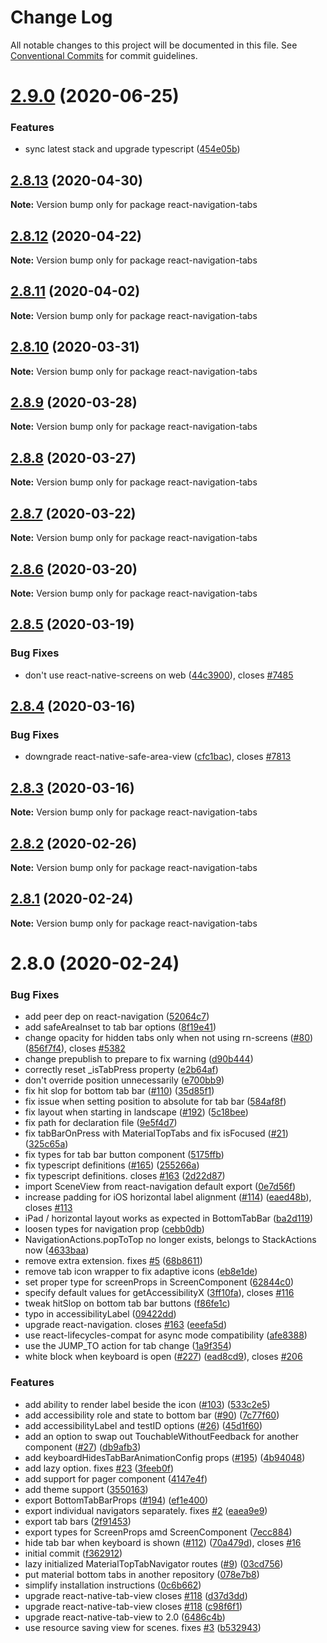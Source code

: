 # Change Log

All notable changes to this project will be documented in this file.
See [Conventional Commits](https://conventionalcommits.org) for commit guidelines.

# [2.9.0](https://github.com/react-navigation/tabs/compare/react-navigation-tabs@2.8.13...react-navigation-tabs@2.9.0) (2020-06-25)


### Features

* sync latest stack and upgrade typescript ([454e05b](https://github.com/react-navigation/tabs/commit/454e05b02ec97f053b381fdc801df899d8c93cb6))





## [2.8.13](https://github.com/react-navigation/tabs/compare/react-navigation-tabs@2.8.12...react-navigation-tabs@2.8.13) (2020-04-30)

**Note:** Version bump only for package react-navigation-tabs





## [2.8.12](https://github.com/react-navigation/tabs/compare/react-navigation-tabs@2.8.11...react-navigation-tabs@2.8.12) (2020-04-22)

**Note:** Version bump only for package react-navigation-tabs





## [2.8.11](https://github.com/react-navigation/tabs/compare/react-navigation-tabs@2.8.10...react-navigation-tabs@2.8.11) (2020-04-02)

**Note:** Version bump only for package react-navigation-tabs





## [2.8.10](https://github.com/react-navigation/tabs/compare/react-navigation-tabs@2.8.9...react-navigation-tabs@2.8.10) (2020-03-31)

**Note:** Version bump only for package react-navigation-tabs





## [2.8.9](https://github.com/react-navigation/tabs/compare/react-navigation-tabs@2.8.7...react-navigation-tabs@2.8.9) (2020-03-28)

**Note:** Version bump only for package react-navigation-tabs





## [2.8.8](https://github.com/react-navigation/tabs/compare/react-navigation-tabs@2.8.7...react-navigation-tabs@2.8.8) (2020-03-27)

**Note:** Version bump only for package react-navigation-tabs





## [2.8.7](https://github.com/react-navigation/tabs/compare/react-navigation-tabs@2.8.6...react-navigation-tabs@2.8.7) (2020-03-22)

**Note:** Version bump only for package react-navigation-tabs





## [2.8.6](https://github.com/react-navigation/tabs/compare/react-navigation-tabs@2.8.5...react-navigation-tabs@2.8.6) (2020-03-20)

**Note:** Version bump only for package react-navigation-tabs





## [2.8.5](https://github.com/react-navigation/tabs/compare/react-navigation-tabs@2.8.4...react-navigation-tabs@2.8.5) (2020-03-19)


### Bug Fixes

* don't use react-native-screens on web ([44c3900](https://github.com/react-navigation/tabs/commit/44c390075f7b76664e09fd9a1a7926645133ebec)), closes [#7485](https://github.com/react-navigation/tabs/issues/7485)





## [2.8.4](https://github.com/react-navigation/tabs/compare/react-navigation-tabs@2.8.3...react-navigation-tabs@2.8.4) (2020-03-16)


### Bug Fixes

* downgrade react-native-safe-area-view ([cfc1bac](https://github.com/react-navigation/tabs/commit/cfc1bac4e153db4a4ba3f2a9033f77b53367fcbc)), closes [#7813](https://github.com/react-navigation/tabs/issues/7813)





## [2.8.3](https://github.com/react-navigation/tabs/compare/react-navigation-tabs@2.8.2...react-navigation-tabs@2.8.3) (2020-03-16)

**Note:** Version bump only for package react-navigation-tabs





## [2.8.2](https://github.com/react-navigation/tabs/compare/react-navigation-tabs@2.8.1...react-navigation-tabs@2.8.2) (2020-02-26)

**Note:** Version bump only for package react-navigation-tabs





## [2.8.1](https://github.com/react-navigation/tabs/compare/react-navigation-tabs@2.8.0...react-navigation-tabs@2.8.1) (2020-02-24)

**Note:** Version bump only for package react-navigation-tabs





# 2.8.0 (2020-02-24)


### Bug Fixes

* add peer dep on react-navigation ([52064c7](https://github.com/react-navigation/tabs/commit/52064c7f967664ef4bb5d08528372b14ea71e828))
* add safeAreaInset to tab bar options ([8f19e41](https://github.com/react-navigation/tabs/commit/8f19e410c0feb9a2ce980afc0528c6f902c050d6))
* change opacity for hidden tabs only when not using rn-screens ([#80](https://github.com/react-navigation/tabs/issues/80)) ([856f7f4](https://github.com/react-navigation/tabs/commit/856f7f40361edfb044141866049dfae4fdf74e90)), closes [#5382](https://github.com/react-navigation/tabs/issues/5382)
* change prepublish to prepare to fix warning ([d90b444](https://github.com/react-navigation/tabs/commit/d90b44446eb387552ba6549525037d7e8b80c94a))
* correctly reset _isTabPress property ([e2b64af](https://github.com/react-navigation/tabs/commit/e2b64af7d8cacdd08938b9381b26894e81c56938))
* don't override position unnecessarily ([e700bb9](https://github.com/react-navigation/tabs/commit/e700bb97139959b1051b5414a7ca7825a886e9f9))
* fix hit slop for bottom tab bar ([#110](https://github.com/react-navigation/tabs/issues/110)) ([35d85f1](https://github.com/react-navigation/tabs/commit/35d85f1ad189ff096363506fb882298ee1af722e))
* fix issue when setting position to absolute for tab bar ([584af8f](https://github.com/react-navigation/tabs/commit/584af8f7b19ad0628f95c8b60d78b1bc958fe671))
* fix layout when starting in landscape ([#192](https://github.com/react-navigation/tabs/issues/192)) ([5c18bee](https://github.com/react-navigation/tabs/commit/5c18bee2cf5fcc12b09ef26e738342fffa0a1335))
* fix path for declaration file ([9e5f4d7](https://github.com/react-navigation/tabs/commit/9e5f4d7a647a549f7a2100b4a9f93227bc2a3876))
* fix tabBarOnPress with MaterialTopTabs and fix isFocused ([#21](https://github.com/react-navigation/tabs/issues/21)) ([325c65a](https://github.com/react-navigation/tabs/commit/325c65aa5fa2833b10fb8903a3d90d03244fa67d))
* fix types for tab bar button component ([5175ffb](https://github.com/react-navigation/tabs/commit/5175ffb583170a0c411a9c06f55e58f633af0e39))
* fix typescript definitions ([#165](https://github.com/react-navigation/tabs/issues/165)) ([255266a](https://github.com/react-navigation/tabs/commit/255266a68396adbca6ff5802d3247b8c64f90f02))
* fix typescript definitions. closes [#163](https://github.com/react-navigation/tabs/issues/163) ([2d22d87](https://github.com/react-navigation/tabs/commit/2d22d877e901c88c8eec2787bb772b8bd21a8b35))
* import SceneView from react-navigation default export ([0e7d56f](https://github.com/react-navigation/tabs/commit/0e7d56fb1c116574b1d9b8359b21509e9a9970ef))
* increase padding for iOS horizontal label alignment ([#114](https://github.com/react-navigation/tabs/issues/114)) ([eaed48b](https://github.com/react-navigation/tabs/commit/eaed48b71b6e6040fe3626d1e19535806b2a126b)), closes [#113](https://github.com/react-navigation/tabs/issues/113)
* iPad / horizontal layout works as expected in BottomTabBar ([ba2d119](https://github.com/react-navigation/tabs/commit/ba2d119ab38e997274754c21f86ec5b9dd9ccddc))
* loosen types for navigation prop ([cebb0db](https://github.com/react-navigation/tabs/commit/cebb0dbd628338e8466ac8e6a48097590b77df05))
* NavigationActions.popToTop no longer exists, belongs to StackActions now ([4633baa](https://github.com/react-navigation/tabs/commit/4633baa98ab1023cd5184dbd1758d50aba945113))
* remove extra extension. fixes [#5](https://github.com/react-navigation/tabs/issues/5) ([68b8611](https://github.com/react-navigation/tabs/commit/68b8611525d3dce3dfdcbc80b69ad7001bef0e9b))
* remove tab icon wrapper to fix adaptive icons ([eb8e1de](https://github.com/react-navigation/tabs/commit/eb8e1de6dc6e63f1f57ad35c56b46341c4bdacb6))
* set proper type for screenProps in ScreenComponent ([62844c0](https://github.com/react-navigation/tabs/commit/62844c042ab7dea7f238dc66c0088f8d66dfe9a1))
* specify default values for getAccessibilityX ([3ff10fa](https://github.com/react-navigation/tabs/commit/3ff10fa16d4bfb418cc3a1e15eb0a3aa5d1ec43d)), closes [#116](https://github.com/react-navigation/tabs/issues/116)
* tweak hitSlop on bottom tab bar buttons ([f86fe1c](https://github.com/react-navigation/tabs/commit/f86fe1ce7f49fae594deb03fab42aa245545e6f9))
* typo in accessibilityLabel ([09422dd](https://github.com/react-navigation/tabs/commit/09422dd5b34fa3272daea05975b644fa11782110))
* upgrade react-navigation. closes [#163](https://github.com/react-navigation/tabs/issues/163) ([eeefa5d](https://github.com/react-navigation/tabs/commit/eeefa5df6b1f54593f00389672d50fc12436fdf0))
* use react-lifecycles-compat for async mode compatibility ([afe8388](https://github.com/react-navigation/tabs/commit/afe8388d8ca527b93193421811cc6f3744089bc1))
* use the JUMP_TO action for tab change ([1a9f354](https://github.com/react-navigation/tabs/commit/1a9f3542d7bd72dcf4bbced11693bb9abf29d070))
* white block when keyboard is open ([#227](https://github.com/react-navigation/tabs/issues/227)) ([ead8cd9](https://github.com/react-navigation/tabs/commit/ead8cd979cfe17d009bfc45d61858b887ee05bf5)), closes [#206](https://github.com/react-navigation/tabs/issues/206)


### Features

* add ability to render label beside the icon ([#103](https://github.com/react-navigation/tabs/issues/103)) ([533c2e5](https://github.com/react-navigation/tabs/commit/533c2e5a089363231558fcebfdafc553c1545c3b))
* add accessibility role and state to bottom bar ([#90](https://github.com/react-navigation/tabs/issues/90)) ([7c77f60](https://github.com/react-navigation/tabs/commit/7c77f603989a1e0812075c17e91cd57e3d839ce4))
* add accessibilityLabel and testID options ([#26](https://github.com/react-navigation/tabs/issues/26)) ([45d1f60](https://github.com/react-navigation/tabs/commit/45d1f60aa4ff146d8b5432ea1c5b28db4718c9d0))
* add an option to swap out TouchableWithoutFeedback for another component ([#27](https://github.com/react-navigation/tabs/issues/27)) ([db9afb3](https://github.com/react-navigation/tabs/commit/db9afb30d2bb7292e5e8ba1502c10ef8c0686271))
* add keyboardHidesTabBarAnimationConfig props ([#195](https://github.com/react-navigation/tabs/issues/195)) ([4b94048](https://github.com/react-navigation/tabs/commit/4b940481e3a2b993e6816389c3508cbf4b94ceb0))
* add lazy option. fixes [#23](https://github.com/react-navigation/tabs/issues/23) ([3feeb0f](https://github.com/react-navigation/tabs/commit/3feeb0f87e5d9a1c00d848fa0564353568efea5f))
* add support for pager component ([4147e4f](https://github.com/react-navigation/tabs/commit/4147e4f869c8b1de4d8d7b3e94c57778accfb089))
* add theme support ([3550163](https://github.com/react-navigation/tabs/commit/3550163f561295e2451ced780bc3a5211ed53765))
* export BottomTabBarProps ([#194](https://github.com/react-navigation/tabs/issues/194)) ([ef1e400](https://github.com/react-navigation/tabs/commit/ef1e400a2868016f40f128a10d27210ea848d1f6))
* export individual navigators separately. fixes [#2](https://github.com/react-navigation/tabs/issues/2) ([eaea9e9](https://github.com/react-navigation/tabs/commit/eaea9e929be7bd236e366968f2833f92bf939faf))
* export tab bars ([2f91453](https://github.com/react-navigation/tabs/commit/2f9145372c7a00b1fca4c1777ae2e0dac323382b))
* export types for ScreenProps amd ScreenComponent ([7ecc884](https://github.com/react-navigation/tabs/commit/7ecc884ecd8dfacfdf2bbb1337ca1d5fffc953c9))
* hide tab bar when keyboard is shown ([#112](https://github.com/react-navigation/tabs/issues/112)) ([70a479d](https://github.com/react-navigation/tabs/commit/70a479da84c672f9d2c150a2aebce035273c543b)), closes [#16](https://github.com/react-navigation/tabs/issues/16)
* initial commit ([f362912](https://github.com/react-navigation/tabs/commit/f362912bf71c38234ff67f8159d46b7511fb981a))
* lazy initialized MaterialTopTabNavigator routes ([#9](https://github.com/react-navigation/tabs/issues/9)) ([03cd756](https://github.com/react-navigation/tabs/commit/03cd7566acf2269cea381e7ac4569afde3912b73))
* put material bottom tabs in another repository ([078e7b8](https://github.com/react-navigation/tabs/commit/078e7b802a3d5867d95068bce83d47fcf3bb277d))
* simplify installation instructions ([0c6b662](https://github.com/react-navigation/tabs/commit/0c6b66236babf8462d757ea5ff3666c9a070fe0c))
* upgrade react-native-tab-view closes [#118](https://github.com/react-navigation/tabs/issues/118) ([d37d3dd](https://github.com/react-navigation/tabs/commit/d37d3dd7bd749347b17a2ef8a86de3ef01ffc8df))
* upgrade react-native-tab-view closes [#118](https://github.com/react-navigation/tabs/issues/118) ([c98f6f1](https://github.com/react-navigation/tabs/commit/c98f6f15ae40e3b94678982809bc5ab24c8f6270))
* upgrade react-native-tab-view to 2.0 ([6486c4b](https://github.com/react-navigation/tabs/commit/6486c4b7dddf321470c357b85ab5d63dd8bcc511))
* use resource saving view for scenes. fixes [#3](https://github.com/react-navigation/tabs/issues/3) ([b532943](https://github.com/react-navigation/tabs/commit/b532943549d73da420866e44df6e4b26995693e5))
